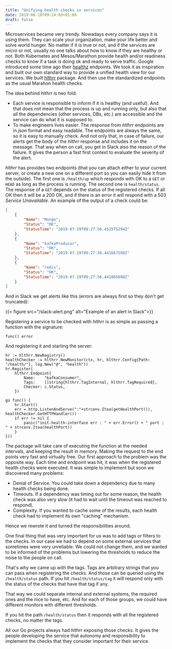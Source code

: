 ```yaml
---
title: "Unifying health checks in services"
date: 2019-06-10T09:14:03+01:00
draft: false
---
```


Microservices became very trendy. Nowadays every company says it is using them. They can scale your organization, make your life better and solve world hunger. No matter if it is true or not, and if the services are _micro_ or not, usually no one talks about how to know if they are healthy or not. Both Kubernetes and Mesos/Marathon provide health and/or readiness checks to know if a task is doing ok and ready to serve traffic. Google introduced some time ago their [healthz](https://vimeo.com/173610242) endpoints. We took it as inspiration and built our own standard way to provide a unified health view for our services. We built [hlthrr](https://github.com/comptelfwd/hlthrr) package. And then use the standardized endpoints as the usual Marahon health checks.

The idea behind _hlthrr_ is two fold:

- Each service is responsible to inform if it is healthy (and useful). And that does not mean that the process is up and running only, but also that all the dependencies (other services, DBs, etc.) are accessible and the service can do what it is supposed to.
- To make engineers lives easier. The response from _hlthrr_ endpoints are in _json_ format and easy readable. The endpoints are always the same, so it is easy to manually check. And not only that, in case of failure, our alerts get the body of the _hlthrr_ response and includes it on the message. That way when on call, you get in Slack also the reason of the failure. It gives the person a fast first context to evaluate the severity of the alert.

_hlthrr_ has provides two endpoints (that you can attach either to your current server, or create a new one on a different port so you can easily hide it from the outside). The first one is `/health/up` which responds with OK to a `GET` or `HEAD` as long as the process is running. The second one is `health/status`. The response of a `GET` depends on the status of the registered checks. If all OK then it will be a 200 OK, and if there is an error it will respond with a 503 _Service Unavailable_. An example of the output of a check could be:

```json
[
    {
        "Name": "Mongo",
        "Status": "OK",
        "StatusTime": "2019-07-19T09:27:56.452575294Z"
    },
    {
        "Name": "kafkaProducer",
        "Status": "OK",
        "StatusTime": "2019-07-19T09:27:56.441667598Z"
    },
    {
        "Name": "redis",
        "Status": "OK",
        "StatusTime": "2019-07-19T09:27:56.441085098Z"
    }
]
```

And in Slack we get alerts like this (errors are always first so they don't get truncated):

{{< figure src="/slack-alert.png" alt="Example of an alert in Slack">}}

Registering a service to be checked with _hlthrr_ is as simple as passing a function with the signature:

```golang
func() error
```

And registering it and starting the server:

```golang
hr := hlthrr.NewRegistry()
healthChecker := hlthrr.NewMonitor(ctx, hr, hlthrr.Config{Path: "/health/"}, log.New("@", "health"))
hr.Register(
    hlthrr.Endpoint{
        Name:    "kafkaConsumer",
        Tags:    []string{hlthrr.TagInternal, hlthrr.TagRequired},
        Checker: c.Status,
    })

go func() {
    hr.Start()
    err = http.ListenAndServe(":"+strconv.Itoa(getHealthPort()), healthChecker.GetHTTPHandler())
    if err != nil {
        panic("init-health-interface err : " + err.Error() + " port : " + strconv.Itoa(healthPort))
    }
}()
```

The package will take care of executing the function at the needed intervals, and keeping the result in memory. Making the request to the end points very fast and virtually free. Our first approach to the problem was the opposite way. Each time and endpoint was hit, it was when the registered health checks were executed. It was simple to implement but soon we discovered many problems:

- Denial of Service. You could take down a dependency due to many health checks being done.
- Timeouts. If a dependency was timing out for some reason, the health check was also very slow (it had to wait until the timeout was reached to respond).
- Complexity. If you wanted to cache some of the results, each health check had to implement its own "caching" mechanism.

Hence we rewrote it and turned the responsibilities around.

One final thing that was very important for us was to add tags or filters to the checks. In our case we had to depend on some external services that sometimes were very unreliable. We could not change them, and we wanted to be informed of the problems but lowering the thresholds to reduce the noise to the people on call.

That's why we came up with the tags. Tags are arbitrary strings that you can pass when registering the checks. And those can be queried using the `/health/status` path. If you hit `/health/status/tag` it will respond only with the status of the checks that have that tag if any.

That way we could separate internal and external systems, the required ones and the nice to have, etc. And for each of those groups, we could have different monitors with different thresholds.

If you hit the path `/health/status` then it responds with all the registered checks, no matter the tags.

All our Go projects always had _hlthrr_ exposing those checks. It gives the people developing the service that autonomy and responsibility to implement the checks that they consider important for their service.
